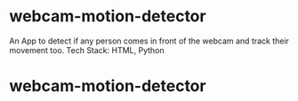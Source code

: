 # webcam-motion-detector

An App to detect if any person comes in front of the webcam and track their movement too.
Tech Stack:
HTML, Python

# webcam-motion-detector
